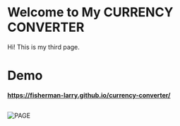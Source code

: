 # Welcome to My CURRENCY CONVERTER

Hi! This is my third page. 


# Demo

**https://fisherman-larry.github.io/currency-converter/**

## 
![PAGE](https://i.imgur.com/GcPlKtJ.gif)
